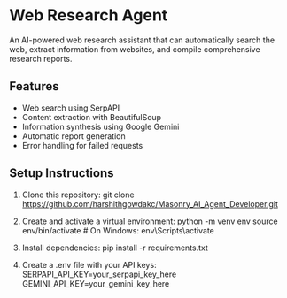 # Web Research Agent

An AI-powered web research assistant that can automatically search the web, extract information from websites, and compile comprehensive research reports.

## Features

- Web search using SerpAPI
- Content extraction with BeautifulSoup
- Information synthesis using Google Gemini
- Automatic report generation
- Error handling for failed requests

## Setup Instructions

1. Clone this repository:
    git clone https://github.com/harshithgowdakc/Masonry_AI_Agent_Developer.git 

2. Create and activate a virtual environment:
    python -m venv env
    source env/bin/activate  # On Windows: env\Scripts\activate


3. Install dependencies:
    pip install -r requirements.txt


4. Create a .env file with your API keys:
    SERPAPI_API_KEY=your_serpapi_key_here
    GEMINI_API_KEY=your_gemini_key_here